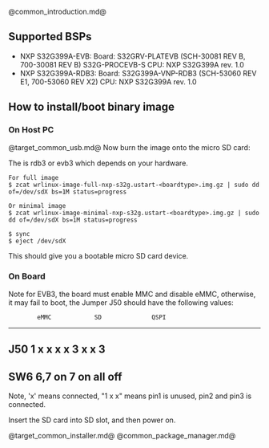 @common_introduction.md@
## Supported BSPs
- NXP S32G399A-EVB: Board: S32GRV-PLATEVB (SCH-30081 REV B, 700-30081 REV B)
                    S32G-PROCEVB-S
                    CPU: NXP S32G399A rev. 1.0
- NXP S32G399A-RDB3: Board: S32G399A-VNP-RDB3 (SCH-53060 REV E1, 700-53060 REV X2)
                     CPU: NXP S32G399A rev. 1.0

## How to install/boot binary image

### On Host PC
@target_common_usb.md@
Now burn the image onto the micro SD card:

The <boardtype> is rdb3 or evb3 which depends on your hardware.

    For full image
    $ zcat wrlinux-image-full-nxp-s32g.ustart-<boardtype>.img.gz | sudo dd of=/dev/sdX bs=1M status=progress

    Or minimal image
    $ zcat wrlinux-image-minimal-nxp-s32g.ustart-<boardtype>.img.gz | sudo dd of=/dev/sdX bs=1M status=progress

    $ sync
    $ eject /dev/sdX

This should give you a bootable micro SD card device.


### On Board
Note for EVB3, the board must enable MMC and disable eMMC, otherwise, it may
fail to boot, the Jumper J50 should have the following values:

            eMMC            SD              QSPI
-------------------------------------------------------
J50         1 x x           x x 3           x x 3
-------------------------------------------------------
SW6         6,7 on          7 on            all off
-------------------------------------------------------

Note, 'x' means connected, "1 x x" means pin1 is unused, pin2 and pin3 is connected.

Insert the SD card into SD slot, and then power on.

@target_common_installer.md@
@common_package_manager.md@

